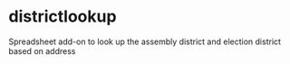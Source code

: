 # districtlookup
Spreadsheet add-on to look up the assembly district and election district based on address 
